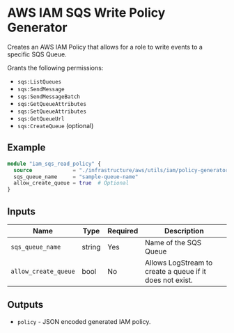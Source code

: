 # AWS IAM SQS Write Policy Generator

Creates an AWS IAM Policy that allows for a role to write events to a specific SQS Queue.

Grants the following permissions:

* `sqs:ListQueues`
* `sqs:SendMessage`
* `sqs:SendMessageBatch`
* `sqs:GetQueueAttributes`
* `sqs:SetQueueAttributes`
* `sqs:GetQueueUrl`
* `sqs:CreateQueue` (optional)

## Example

```terraform
module "iam_sqs_read_policy" {
  source             = "./infrastructure/aws/utils/iam/policy-generators/sqs/read"
  sqs_queue_name     = "sample-queue-name"
  allow_create_queue = true  # Optional
}
```

## Inputs

| Name | Type | Required | Description |
| ---- | ---- | -------- | ----------- |
|`sqs_queue_name`| string | Yes | Name of the SQS Queue |
|`allow_create_queue`| bool | No | Allows LogStream to create a queue if it does not exist. |

## Outputs

* `policy` - JSON encoded generated IAM policy.